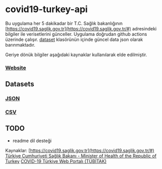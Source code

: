 # covid19-turkey-api

Bu uygulama her 5 dakikadar bir  T.C. Sağlık bakanlığının [https://covid19.saglik.gov.tr](https://covid19.saglik.gov.tr/#) adresindeki bilgiler ile verisetlerini günceller. Uygulama doğrudan github actions üzerinde çalışır. [dataset](dataset)
klasörünün içinde güncel data json olarak barınmaktadır.

Geriye dönük bilgiler aşağıdaki kaynaklar kullanılarak elde edilmiştir.
### [Website](https://ozanerturk.github.io/covid19-turkey-api/)
## Datasets
### [JSON](https://raw.githubusercontent.com/ozanerturk/covid19-turkey-api/master/dataset/timeline.json) 
### [CSV](https://raw.githubusercontent.com/ozanerturk/covid19-turkey-api/master/dataset/timeline.csv)

## TODO
* readme dil desteği


Kaynaklar:
[https://covid19.saglik.gov.tr](https://covid19.saglik.gov.tr/#) 
[Türkiye Cumhuriyeti Sağlık Bakanı - Minister of Health of the Republic of Turkey](https://twitter.com/drfahrettinkoca)
[COVID-19 Türkiye Web Portalı (TÜBİTAK)](https://covid19.tubitak.gov.tr/turkiyede-durum)

